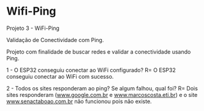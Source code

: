 # Wifi-Ping

Projeto 3 - WiFi-Ping 

Validação de Conectividade com Ping.

Projeto com finalidade de buscar redes e validar a conectividade usando Ping. 

1 -  O ESP32 conseguiu conectar ao WiFi configurado? 
R= O ESP32 conseguiu conectar ao WiFi com sucesso.

2 -  Todos os sites responderam ao ping? Se algum falhou, qual foi?
R=  Dois sites responderam (www.google.com.br e www.marcoscosta.eti.br) e o site www.senactaboao.com.br não funcionou pois não existe.
